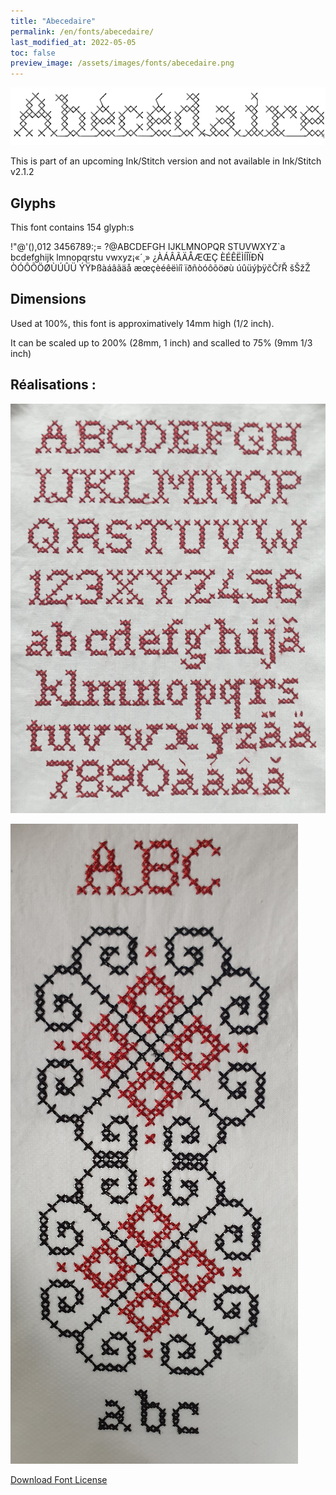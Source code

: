 ```yaml
---
title: "Abecedaire"
permalink: /en/fonts/abecedaire/
last_modified_at: 2022-05-05
toc: false
preview_image: /assets/images/fonts/abecedaire.png
---
```


![Abecedaire](/assets/images/fonts/abecedaire.png)

This is part of an upcoming Ink/Stitch version and not available in Ink/Stitch v2.1.2

## Glyphs

This font contains  154 glyph:s

	
!"@'(),012
3456789:;=
?@ABCDEFGH
IJKLMNOPQR
STUVWXYZ`a
bcdefghijk
lmnopqrstu
vwxyz¡«´¸»
¿ÀÁÂÃÄÅÆŒÇ
ÈÉÊËÌÍÎÏÐÑ
ÒÓÔÕÖØÙÚÛÜ
ÝŸÞßàáâãäå
æœçèéêëìíî
ïðñòóôõöøù
úûüýþÿčČřŘ
šŠžŽ

## Dimensions

Used at 100%, this font is approximatively 14mm high (1/2 inch). 

It can be scaled up to 200%  (28mm, 1 inch) and scalled to 75% (9mm  1/3 inch)


## Réalisations :
![Abecedaire](/assets/images/fonts/abecedaire1.jpg)

![Abecedaire](/assets/images/fonts/abecedaire2.jpg)


[Download Font License](https://github.com/inkstitch/inkstitch/tree/main/fonts/abecedaire/LICENSE)
